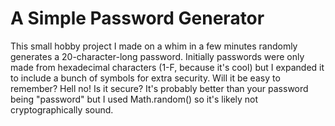 # A Simple Password Generator

This small hobby project I made on a whim in a few minutes randomly generates a 20-character-long password. Initially passwords were only made from hexadecimal characters (1-F, because it's cool) but I expanded it to include a bunch of symbols for extra security. Will it be easy to remember? Hell no! Is it secure? It's probably better than your password being "password" but I used Math.random() so it's likely not cryptographically sound.